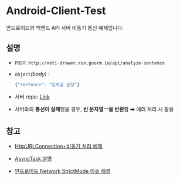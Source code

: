 # Android-Client-Test

안드로이드와 백엔드 API 서버 비동기 통신 예제입니다.



## 설명 

- `POST`: `http://noti-drawer.run.goorm.io/api/analyze-sentence`

- `object`*(body)* : 

  ```javascript
  {"sentence": "입력할 문장"}
  ```

- 서버 repo: [Link]( https://github.com/noti-dropper/backend )

- 서버와의 **통신이 실패**했을 경우, **빈 문자열`""`을 반환**함 :arrow_right: 에러 처리 시 활용



## 참고

- [HttpURLConnection+비동기 처리 예제]( http://webs.co.kr/index.php?mid=http&document_srl=3314894 )

- [AsyncTask 설명]( https://youngest-programming.tistory.com/11 )

- [안드로이드 Network StrictMode 이슈 해결]( https://stackoverflow.com/questions/22395417/error-strictmodeandroidblockguardpolicy-onnetwork )